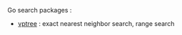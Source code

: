 Go search packages :

- [vptree](http://godoc.org/github.com/notnot/search/vptree) : exact nearest neighbor search, range search

